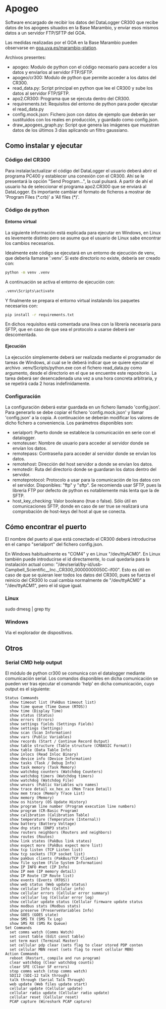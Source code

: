 # Apogeo

Software encargado de recibir los datos del DataLogger CR300 que recibe datos de los apogees situados en la Base Marambio, y enviar esos mismos datos a un servidor FTP/SFTP del GOA.

Las medidas realizadas por el GOA en la Base Marambio pueden observarse en [goa.uva.es/marambio-station](https://goa.uva.es/marambio-station/).

Archivos presentes:
- apogeo: Modulo de python con el código necesario para acceder a los datos y enviarlos al servidor FTP/SFTP.
- apogeo/cr300: Modulo de python que permite acceder a los datos del CR300.
- read_data.py: Script principal en python que lee el CR300 y sube los datos al servidor FTP/SFTP.
- apo2.CR300: Programa que se ejecuta dentro del CR300.
- requirements.txt: Requisitos del entorno de python para poder ejecutar el read_data.py
- config.mock.json: Fichero json con datos de ejemplo que deberán ser sustituidos con los reales en producción, y guardado como config.json.
- draw_apogees_graph.py: Script que genera las imágenes que muestran datos de los últimos 3 días aplicando un filtro gaussiano.

## Como instalar y ejecutar

### Código del CR300

Para instalar/actualizar el código del DataLogger el usuario deberá
abrir el programa PC400 y establecer una conexión con el CR300. Ahí se
le presentará la opción "Send Program...", la cual pulsará. A partir
de ahí el usuario ha de seleccionar el programa apo2.CR300 que se
enviará al DataLogger. Es importante cambiar el formato de ficheros a
mostrar de 'Program Files (\*.crb)' a 'All files (*)'.

### Código de python

#### Entorno virtual

La siguiente información está explicada para ejecutar en Windows, en
Linux es levemente distinto pero se asume que el usuario de Linux sabe
encontrar los cambios necesarios.

Idealmente este código se ejecutará en un entorno de ejecución de venv,
que debería llamarse '.venv'. Si este directorio no existe, debería ser creado con:
```sh
python -m venv .venv
```

A continuación se activa el entorno de ejecución con:
```sh
.venv\Scripts\activate
```

Y finalmente se prepara el entorno virtual instalando los paquetes necesarios con:
```sh
pip install -r requirements.txt
```

En dichos requisitos está comentada una línea con la librería necesaria para SFTP, que en
caso de que sea el protocolo a usarse deberá ser descomentada.

#### Ejecución

La ejecución simplemente deberá ser realizada mediante el programador de tareas de Windows,
al cual se le deberá indicar que se quiere ejecutar el archivo .venv/Scripts/python.exe
con el fichero read_data.py como argumento, desde el directorio en el que se encuentre
este repositorio. La tarea deberá ser desencadenada una vez a una hora concreta arbitraria,
y se repetirá cada 2 horas indefinidamente.

### Configuración

La configuración deberá estar guardada en un fichero llamado 'config.json'. Para generarlo se debe
copiar el fichero 'config.mock.json' y llamar 'config.json' a la copia. A continuación se deberán
modificar los valores de dicho fichero a conveniencia. Los parámetros disponibles son:
- serialport: Puerto donde se establece la comunicación en serie con el datalogger.
- remoteuser: Nombre de usuario para acceder al servidor donde se envían los datos.
- remotepass: Contraseña para acceder al servidor donde se envían los datos.
- remotehost: Dirección del host servidor a donde se envían los datos.
- remotedir: Ruta del directorio donde se guardaran los datos dentro del servidor.
- remoteprotocol: Protocolo a usar para la comunicación de los datos con el servidor.
Disponibles: "ftp" y "sftp". Se recomienda usar SFTP, pues la librería FTP por defecto
de python es notablemente más lenta que la de SFTP.
- host_key_checking: Valor booleano (true o false). Sólo útil en comunicaciones SFTP, donde en
caso de ser true se realizará una comprobación de host-keys del host al que se conecta.

## Cómo encontrar el puerto

El nombre del puerto al que está conectado el CR300 deberá introducirse en el campo "serialport"
del fichero config.json.

En Windows habitualmente es "COM4" y en Linux "/dev/ttyACM0". En Linux también puede introducirse
el id directamente, lo cual quedaría para la instalación actual como:
"/dev/serial/by-id/usb-Campbell_Scientific__Inc._CR300_00000000050C-if00".
Esto es útil en caso de que se quieran leer todos los datos del CR300, pues se fuerza el reinicio
del CR300 lo cual cambia normalmente de "/dev/ttyACM0" a "/dev/ttyACM1", pero el id sigue igual.

### Linux

sudo dmesg | grep tty

### Windows

Via el explorador de dispositivos.

## Otros

### Serial CMD help output

El módulo de python cr300 se comunica con el datalogger mediante comunicación serial.
Los comandos disponibles en dicha comunicación se pueden ver tras ejecutar el comando
'help' en dicha comunicación, cuyo output es el siguiente:

```
Status Commands
  show timeout list (PakBus timeout list)
  show time queue (Time Queue (RTOS))
  show time (Display Time)
  show status (Status)
  show errors (Errors)
  show settings fields (Settings Fields)
  show settings (Settings)
  show scan (Scan Information)
  show vars (Public Variables)
  show records (Start / Continue Record Output)
  show table structure (Table structure (CRBASIC Format))
  show table (Data Table Info)
  show inlocs (Read Inloc Binary)
  show device info (Device Information)
  show tasks (Task / Debug Info)
  show task memory (Task Memory)
  show watchdog counters (Watchdog Counters)
  show watchdog timers (Watchdog timers)
  show watchdog (Watchdog File)
  show wnvars (Public Variables w/o names)
  show trace detail xx_hex_xx (Mem Trace Detail)
  show mem trace (Memory Trace List)
  show memory (Memory)
  show os history (OS Update History)
  show program line number (Program execution line numbers)
  show program (CR-Basic Program)
  show calibration (Calibration Table)
  show temperature (Temperature (Internal))
  show battery (Battery Voltage)
  show dnp stats (DNP3 stats)
  show routers neighbors (Routers and neighbors)
  show routes (Routes)
  show link states (PakBus link states)
  show expect more (PakBus expect more list)
  show tcp listen (TCP Listen list)
  show tcp sockets (TCP socket list)
  show pakbus clients (PakBus/TCP Clients)
  show file system (File System Information)
  show IP INFO #net (IP Info)
  show IP mem (IP memory detail)
  show IP Route (IP Route list)
  show events (Events (RTOS))
  show web status (Web update status)
  show cellular Info (Cellular info)
  show cellular errors (Cellular error summary)
  show cellular log (Cellular error log)
  show cellular update status (Cellular firmware update status
  show modbus stats (Modbus stats)
  show preserve (PreserveVariables Info)
  show GOES (GOES state)
  show SMS TX (SMS Tx Log)
  show SMS RX (SMS Rx Queue)
Set Commands
  set comms watch (Comms Watch)
  set const table (Edit const table)
  set term mast (Terminal Master)
  set cellular pdp clear (sets flag to clear stored PDP conten
  set cellular MBN reset (sets flag to reset cellular MBN)
Action Commands
  reboot (Restart, compile and run program)
  clear watchdog (Clear watchdog counts)
  clear SFE (Clear SF errors)
  stop comms watch (stop comms watch)
  SDI12 (SDI-12 talk through)
  talk through (Serial Talk Through)
  web update (Web files update start)
  cellular update (Cellular update)
  cellular radio update (Cellular radio update)
  cellular reset (Cellular reset)
  PCAP capture (Wireshark PCAP capture)
```
